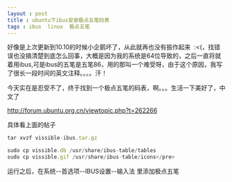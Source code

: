 ```yaml
---
layout : post 
title : ubuntu下ibus安装极点五笔码表
tags : ibus  linux  极点五笔
---
```


好像是上次更新到10.10的时候小企鹅坏了，从此就再也没有振作起来  :&lt;(，找错误也没搞清楚到底怎么回事，大概是因为我的系统是64位导致的，之后一直将就着用ibus,可是ibus的五笔是五笔86，用的那叫一个难受呀，由于这个原因，我写了很长一段时间的英文注释。。。。汗！

今天实在是忍受不了，终于找到一个极点五笔的码表，啊。。。生活一下美好了，中文了

http://forum.ubuntu.org.cn/viewtopic.php?t=262266

具体看上面的帖子

```javascript
tar xvzf vissible-ibus.tar.gz

sudo cp vissible.db /usr/share/ibus-table/tables
sudo cp vissible.gif /usr/share/ibus-table/icons</pre>
```

运行之后，在系统--首选项--IBUS设置--输入法 里添加极点五笔
